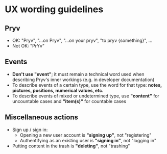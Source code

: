 # UX wording guidelines


## Pryv

- OK: "Pryv", "...on Pryv", "...on your pryv", "to pryv {something}", ...
- Not OK: "PrYv"


## Events

- **Don't use "event"**; it must remain a technical word used when describing Pryv's inner workings (e.g. in developer documentation)
- To describe events of a certain type, use the word for that type: **notes, pictures, positions, numerical values, etc.**
- To describe events of mixed or undetermined type, use **"content"** for uncountable cases and **"item(s)"** for countable cases


## Miscellaneous actions

- Sign up / sign in:
    - Opening a new user account is **"signing up"**, not "registering"
    - Authentifying as an existing user is **"signing in"**, not "logging in"
- Putting content in the trash is **"deleting"**, not "trashing"
